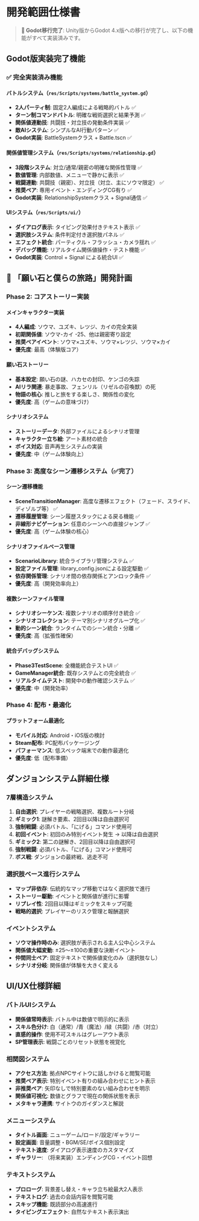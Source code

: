 # 開発範囲仕様書

> **🔄 Godot移行完了**: Unity版からGodot 4.x版への移行が完了し、以下の機能がすべて実装済みです。

## Godot版実装完了機能

### ✅ 完全実装済み機能

#### バトルシステム（`res/Scripts/systems/battle_system.gd`）
- **2人パーティ制**: 固定2人編成による戦略的バトル ✅
- **ターン制コマンドバトル**: 明確な戦術選択と結果予測 ✅
- **関係値連動技**: 共闘技・対立技の発動条件実装 ✅
- **敵AIシステム**: シンプルなAI行動パターン ✅
- **Godot実装**: BattleSystemクラス + Battle.tscn ✅

#### 関係値管理システム（`res/Scripts/systems/relationship.gd`）
- **3段階システム**: 対立/通常/親密の明確な関係性管理 ✅
- **数値管理**: 内部数値、メニューで静かに表示 ✅
- **戦闘連動**: 共闘技（親密）、対立技（対立、主にソウマ限定） ✅
- **推奨ペア**: 専用イベント・エンディングCG有り ✅
- **Godot実装**: RelationshipSystemクラス + Signal通信 ✅

#### UIシステム（`res/Scripts/ui/`）
- **ダイアログ表示**: タイピング効果付きテキスト表示 ✅
- **選択肢システム**: 条件判定付き選択肢パネル ✅
- **エフェクト統合**: パーティクル・フラッシュ・カメラ揺れ ✅
- **デバッグ機能**: リアルタイム関係値操作・テスト機能 ✅
- **Godot実装**: Control + Signal による統合UI ✅

## 🚀 「願い石と僕らの旅路」開発計画

### Phase 2: コアストーリー実装
#### メインキャラクター実装
- **4人編成**: ソウマ、ユズキ、レツジ、カイの完全実装
- **初期関係値**: ソウマ-カイ -25、他は親密寄り設定
- **推奨ペアイベント**: ソウマ×ユズキ、ソウマ×レツジ、ソウマ×カイ
- **優先度**: 最高（体験版コア）

#### 願い石ストーリー
- **基本設定**: 願い石の謎、ハカセの封印、ケンゴの失踪
- **AIリラ関連**: 暴走事故、フェンリル（リゼルの召喚獣）の死
- **物語の核心**: 推しと旅をする楽しさ、関係性の変化
- **優先度**: 高（ゲームの意味づけ）

#### シナリオシステム
- **ストーリーデータ**: 外部ファイルによるシナリオ管理
- **キャラクター立ち絵**: アート素材の統合
- **ボイス対応**: 音声再生システムの実装
- **優先度**: 中（ゲーム体験向上）

### Phase 3: 高度なシーン遷移システム（✅完了）
#### シーン遷移機能
- **SceneTransitionManager**: 高度な遷移エフェクト（フェード、スライド、ディゾルブ等） ✅
- **遷移履歴管理**: シーン履歴スタックによる戻る機能 ✅
- **非線形ナビゲーション**: 任意のシーンへの直接ジャンプ ✅
- **優先度**: 高（ゲーム体験の核心）

#### シナリオファイルベース管理
- **ScenarioLibrary**: 統合ライブラリ管理システム ✅
- **設定ファイル管理**: library_config.jsonによる設定駆動 ✅
- **依存関係管理**: シナリオ間の依存関係とアンロック条件 ✅
- **優先度**: 高（開発効率向上）

#### 複数シーンファイル管理
- **シナリオシーケンス**: 複数シナリオの順序付き統合 ✅
- **シナリオコレクション**: テーマ別シナリオグループ化 ✅
- **動的シーン統合**: ランタイムでのシーン統合・分離 ✅
- **優先度**: 高（拡張性確保）

#### 統合デバッグシステム
- **Phase3TestScene**: 全機能統合テストUI ✅
- **GameManager統合**: 既存システムとの完全統合 ✅
- **リアルタイムテスト**: 開発中の動作確認システム ✅
- **優先度**: 中（開発効率）

### Phase 4: 配布・最適化
#### プラットフォーム最適化
- **モバイル対応**: Android・iOS版の検討
- **Steam配布**: PC配布パッケージング
- **パフォーマンス**: 低スペック端末での動作最適化
- **優先度**: 低（配布準備）

## ダンジョンシステム詳細仕様

### 7層構造システム
1. **自由選択**: プレイヤーの戦略選択、複数ルート分岐
2. **ギミック1**: 謎解き要素、2回目以降は自由選択可
3. **強制戦闘**: 必須バトル、「にげる」コマンド使用可
4. **初回イベント**: 初回のみ特別イベント発生 → 以降は自由選択
5. **ギミック2**: 第二の謎解き、2回目以降は自由選択可  
6. **強制戦闘**: 必須バトル、「にげる」コマンド使用可
7. **ボス戦**: ダンジョンの最終戦、逃走不可

### 選択肢ベース進行システム
- **マップ非依存**: 伝統的なマップ移動ではなく選択肢で進行
- **ストーリー駆動**: イベントと関係値が進行に影響
- **リプレイ性**: 2回目以降はギミックをスキップ可能
- **戦略的選択**: プレイヤーのリスク管理と報酬選択

### イベントシステム
- **ソウマ操作時のみ**: 選択肢が表示される主人公中心システム
- **関係値大幅変動**: ±25〜±100の重要な決断イベント
- **仲間同士ペア**: 固定テキストで関係値変化のみ（選択肢なし）
- **シナリオ分岐**: 関係値が体験を大きく変える

## UI/UX仕様詳細

### バトルUIシステム
- **関係値常時表示**: バトル中は数値で明示的に表示
- **スキル色分け**: 白（通常）/青（魔法）/緑（共闘）/赤（対立）
- **直感的操作**: 使用不可スキルはグレーアウト表示
- **SP管理表示**: 戦闘ごとのリセット状態を視覚化

### 相関図システム
- **アクセス方法**: 拠点NPCサイトウに話しかけると閲覧可能
- **推奨ペア表示**: 特別イベント有りの組み合わせにヒント表示
- **非推奨ペア**: 矢印なしで特別要素のない組み合わせを明示
- **関係値可視化**: 数値とグラフで現在の関係状態を表示
- **メタキャラ連携**: サイトウのガイダンスと解説

### メニューシステム
- **タイトル画面**: ニューゲーム/ロード/設定/ギャラリー
- **設定画面**: 音量調整・BGM/SE/ボイス個別設定
- **テキスト速度**: ダイアログ表示速度のカスタマイズ
- **ギャラリー**: （将来実装）エンディングCG・イベント回想

### テキストシステム
- **プロローグ**: 背景差し替え・キャラ立ち絵最大2人表示
- **テキストログ**: 過去の会話内容を閲覧可能
- **スキップ機能**: 既読部分の高速進行
- **タイピングエフェクト**: 自然なテキスト表示演出